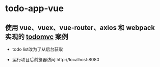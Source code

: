 # todo-app-vue

## 使用 vue、vuex、vue-router、axios 和 webpack 实现的 [todomvc](http://todomvc.com/) 案例

- todo list改为了从后台获取

- 运行项目后浏览器访问 http://localhost:8080

